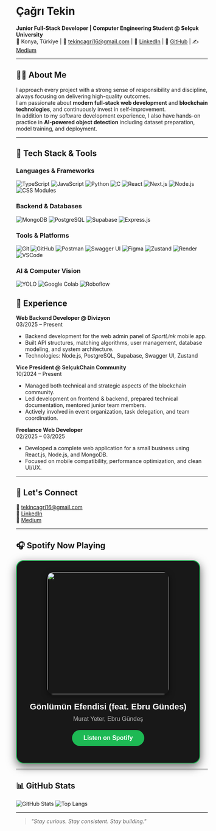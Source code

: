 # Çağrı Tekin

**Junior Full-Stack Developer | Computer Engineering Student @ Selçuk University**  
📍 Konya, Türkiye | 📧 tekincagri16@gmail.com | 🔗 [LinkedIn](https://www.linkedin.com/in/%C3%A7a%C4%9Fr%C4%B1-tekin-b607762b1) | 🔗 [GitHub](https://github.com/cagr1tekin) | ✍ [Medium](https://medium.com/@tekincagri16)

---

## 👨‍💻 About Me

I approach every project with a strong sense of responsibility and discipline, always focusing on delivering high-quality outcomes.  
I am passionate about **modern full-stack web development** and **blockchain technologies**, and continuously invest in self-improvement.  
In addition to my software development experience, I also have hands-on practice in **AI-powered object detection** including dataset preparation, model training, and deployment.

---

## 🚀 Tech Stack & Tools

### Languages & Frameworks

![TypeScript](https://img.shields.io/badge/TypeScript-007ACC?style=for-the-badge&logo=typescript&logoColor=white)
![JavaScript](https://img.shields.io/badge/JavaScript-F7DF1E?style=for-the-badge&logo=javascript&logoColor=black)
![Python](https://img.shields.io/badge/Python-3776AB?style=for-the-badge&logo=python&logoColor=white)
![C](https://img.shields.io/badge/C-00599C?style=for-the-badge&logo=c&logoColor=white)
![React](https://img.shields.io/badge/React-61DAFB?style=for-the-badge&logo=react&logoColor=black)
![Next.js](https://img.shields.io/badge/Next.js-000000?style=for-the-badge&logo=nextdotjs&logoColor=white)
![Node.js](https://img.shields.io/badge/Node.js-339933?style=for-the-badge&logo=nodedotjs&logoColor=white)
![CSS Modules](https://img.shields.io/badge/CSS%20Modules-264de4?style=for-the-badge&logo=css3&logoColor=white)

### Backend & Databases

![MongoDB](https://img.shields.io/badge/MongoDB-47A248?style=for-the-badge&logo=mongodb&logoColor=white)
![PostgreSQL](https://img.shields.io/badge/PostgreSQL-336791?style=for-the-badge&logo=postgresql&logoColor=white)
![Supabase](https://img.shields.io/badge/Supabase-3ECF8E?style=for-the-badge&logo=supabase&logoColor=white)
![Express.js](https://img.shields.io/badge/Express.js-000000?style=for-the-badge&logo=express&logoColor=white)

### Tools & Platforms

![Git](https://img.shields.io/badge/Git-F05032?style=for-the-badge&logo=git&logoColor=white)
![GitHub](https://img.shields.io/badge/GitHub-181717?style=for-the-badge&logo=github&logoColor=white)
![Postman](https://img.shields.io/badge/Postman-FF6C37?style=for-the-badge&logo=postman&logoColor=white)
![Swagger UI](https://img.shields.io/badge/Swagger_UI-85EA2D?style=for-the-badge&logo=swagger&logoColor=white)
![Figma](https://img.shields.io/badge/Figma-F24E1E?style=for-the-badge&logo=figma&logoColor=white)
![Zustand](https://img.shields.io/badge/Zustand-000000?style=for-the-badge&logo=zustand&logoColor=white)
![Render](https://img.shields.io/badge/Render-46E3B7?style=for-the-badge&logo=render&logoColor=white)
![VSCode](https://img.shields.io/badge/VSCode-007ACC?style=for-the-badge&logo=visualstudiocode&logoColor=white)

### AI & Computer Vision

![YOLO](https://img.shields.io/badge/YOLO-FF4088?style=for-the-badge&logo=openai&logoColor=white)
![Google Colab](https://img.shields.io/badge/Google%20Colab-F9AB00?style=for-the-badge&logo=googlecolab&logoColor=white)
![Roboflow](https://img.shields.io/badge/Roboflow-3F8EFC?style=for-the-badge&logo=roboflow&logoColor=white)


## 💼 Experience

**Web Backend Developer @ Divizyon**  
03/2025 – Present  
- Backend development for the web admin panel of *SportLink* mobile app.
- Built API structures, matching algorithms, user management, database modeling, and system architecture.
- Technologies: Node.js, PostgreSQL, Supabase, Swagger UI, Zustand

**Vice President @ SelçukChain Community**  
10/2024 – Present  
- Managed both technical and strategic aspects of the blockchain community.
- Led development on frontend & backend, prepared technical documentation, mentored junior team members.
- Actively involved in event organization, task delegation, and team coordination.

**Freelance Web Developer**  
02/2025 – 03/2025  
- Developed a complete web application for a small business using React.js, Node.js, and MongoDB.
- Focused on mobile compatibility, performance optimization, and clean UI/UX.

---

## 🤝 Let's Connect

📧 [tekincagri16@gmail.com](mailto:tekincagri16@gmail.com)  
🔗 [LinkedIn](https://www.linkedin.com/in/cagri-tekin-b607762b1)  
📝 [Medium](https://medium.com/@tekincagri16)

---

## 🎧 Spotify Now Playing

<!-- SPOTIFY:START -->
<div align="center" style="
  background-color: #181818;
  border: 2px solid #1DB954;
  border-radius: 20px;
  padding: 30px;
  width: 420px;
  box-shadow: 0 8px 24px rgba(0, 0, 0, 0.6);
  color: white;
  font-family: Arial, sans-serif;
">

  <img src="https://i.scdn.co/image/ab67616d0000b2736a33cf9211f8990f9a88264c" width="320" style="border-radius: 15px; margin-bottom: 20px; box-shadow: 0 4px 15px rgba(0, 0, 0, 0.5);">

  <div style="font-size: 22px; font-weight: bold; margin-bottom: 10px;">Gönlümün Efendisi (feat. Ebru Gündes)</div>
  <div style="font-size: 16px; color: #B3B3B3; margin-bottom: 20px;">Murat Yeter, Ebru Gündeş</div>

  <a href="https://open.spotify.com/track/3hMJCs92gtUyYz0u27dRh3" target="_blank" style="
      display: inline-block;
      padding: 12px 30px;
      background-color: #1DB954;
      border-radius: 30px;
      color: white;
      font-weight: bold;
      font-size: 16px;
      text-decoration: none;
      transition: background-color 0.3s ease;
  ">Listen on Spotify</a>

</div>
<!-- SPOTIFY:END -->

---

## 📊 GitHub Stats

![GitHub Stats](https://github-readme-stats.vercel.app/api?username=cagr1tekin&show_icons=true&theme=tokyonight)
![Top Langs](https://github-readme-stats.vercel.app/api/top-langs/?username=cagr1tekin&layout=compact&theme=tokyonight)

---

> *"Stay curious. Stay consistent. Stay building."*
